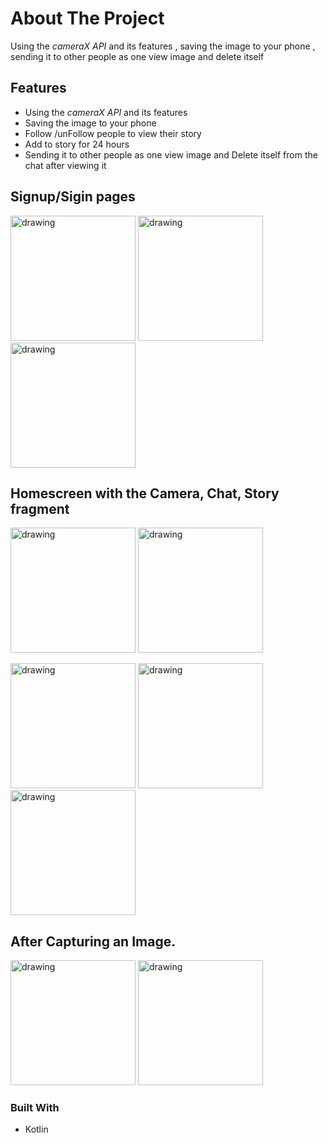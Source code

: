 <!-- ABOUT THE PROJECT -->
# About The Project

Using the *cameraX API* and its features , saving the image to your phone , sending it to other people as one view image and delete itself


## Features

* []()Using the *cameraX API* and its features
* []()Saving the image to your phone
* []()Follow /unFollow people to view their story 
* []()Add to story for 24 hours
* []()Sending it to other people as one view image and Delete itself from the chat after viewing it 

<h2>Signup/Sigin pages</h2>
<p float="left">
<img src="https://user-images.githubusercontent.com/68493943/117046289-25403d80-ad2e-11eb-8450-f1c005c93f34.jpg" alt="drawing" width="200"/>
<img src="https://user-images.githubusercontent.com/68493943/117046301-296c5b00-ad2e-11eb-8dd1-6182f1c6d932.jpg" alt="drawing" width="200"/>
<img src="https://user-images.githubusercontent.com/68493943/117046310-2d987880-ad2e-11eb-8e57-77d3cc37ca20.jpg" alt="drawing" width="200"/>
</p>

<h2>Homescreen with the Camera, Chat, Story fragment</h2>
<p float="left">
<img src="https://user-images.githubusercontent.com/68493943/116426612-e5c2ae80-a860-11eb-8fd0-54cd8c0b1635.jpg" alt="drawing" width="200"/>
<img src="https://user-images.githubusercontent.com/68493943/116426662-ef4c1680-a860-11eb-9f74-f1ccbe5ff0b7.jpg" alt="drawing" width="200"/>
</p>

<p float="left">
<img src="https://user-images.githubusercontent.com/68493943/116426697-f83ce800-a860-11eb-8702-556ce63553fb.jpg" alt="drawing" width="200"/>
<img src="https://user-images.githubusercontent.com/68493943/116426731-fffc8c80-a860-11eb-9baf-2d2f9ca98d15.jpg" alt="drawing" width="200"/>
<img src="https://user-images.githubusercontent.com/68493943/116426755-0559d700-a861-11eb-8a32-5bcff0d76c90.jpg" alt="drawing" width="200"/>
</p>

<h2>After Capturing an Image.</h2>

<p float="left">
<img src="https://user-images.githubusercontent.com/68493943/116426774-07bc3100-a861-11eb-8a49-0a55db77d493.jpg" alt="drawing" width="200"/>
<img src="https://user-images.githubusercontent.com/68493943/116426795-0c80e500-a861-11eb-8d48-47e3aa09f9f3.jpg" alt="drawing" width="200"/>
</p>
<! --
![Screenshot_20200903-175035](https://user-images.githubusercontent.com/68493943/116426612-e5c2ae80-a860-11eb-8fd0-54cd8c0b1635.jpg)
![Screenshot_20200903-175028](https://user-images.githubusercontent.com/68493943/116426662-ef4c1680-a860-11eb-9f74-f1ccbe5ff0b7.jpg)
![Screenshot_20200903-175039](https://user-images.githubusercontent.com/68493943/116426697-f83ce800-a860-11eb-8702-556ce63553fb.jpg)
![Screenshot_20200903-175043](https://user-images.githubusercontent.com/68493943/116426731-fffc8c80-a860-11eb-9baf-2d2f9ca98d15.jpg)
![Screenshot_20200903-175039](https://user-images.githubusercontent.com/68493943/116426739-02f77d00-a861-11eb-9ea8-3400ab8d87b1.jpg)
![Screenshot_20200903-175053](https://user-images.githubusercontent.com/68493943/116426755-0559d700-a861-11eb-8a32-5bcff0d76c90.jpg)
![Screenshot_20200903-175119](https://user-images.githubusercontent.com/68493943/116426774-07bc3100-a861-11eb-8a49-0a55db77d493.jpg)
![Screenshot_20200903-175126](https://user-images.githubusercontent.com/68493943/116426795-0c80e500-a861-11eb-8d48-47e3aa09f9f3.jpg)*/
-->
<! --
![Screenshot_20210504-154242](https://user-images.githubusercontent.com/68493943/117046289-25403d80-ad2e-11eb-8450-f1c005c93f34.jpg)
![Screenshot_20210504-154248](https://user-images.githubusercontent.com/68493943/117046301-296c5b00-ad2e-11eb-8dd1-6182f1c6d932.jpg)
![Screenshot_20210504-154245](https://user-images.githubusercontent.com/68493943/117046310-2d987880-ad2e-11eb-8e57-77d3cc37ca20.jpg)
-->

### Built With
* []()Kotlin
